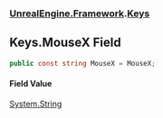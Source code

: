 ### [UnrealEngine.Framework](./UnrealEngine-Framework.md 'UnrealEngine.Framework').[Keys](./Keys.md 'UnrealEngine.Framework.Keys')
## Keys.MouseX Field
  
```csharp
public const string MouseX = MouseX;
```
#### Field Value
[System.String](https://docs.microsoft.com/en-us/dotnet/api/System.String 'System.String')  
